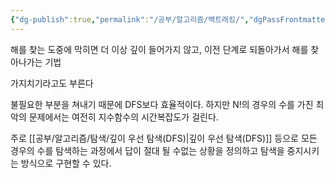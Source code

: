```yaml
---
{"dg-publish":true,"permalink":"/공부/알고리즘/백트래킹/","dgPassFrontmatter":true}
---
```


해를 찾는 도중에 막히면 더 이상 깊이 들어가지 않고, 이전 단계로 되돌아가서 해를 찾아나가는 기법

가지치기라고도 부른다

불필요한 부분을 쳐내기 때문에 DFS보다 효율적이다. 하지만 N!의 경우의 수를 가진 최악의 문제에서는 여전히 지수함수의 시간복잡도가 걸린다.

주로 [[공부/알고리즘/탐색/깊이 우선 탐색(DFS)\|깊이 우선 탐색(DFS)]] 등으로 모든 경우의 수를 탐색하는 과정에서 답이 절대 될 수없는 상황을 정의하고 탐색을 중지시키는 방식으로 구현할 수 있다.